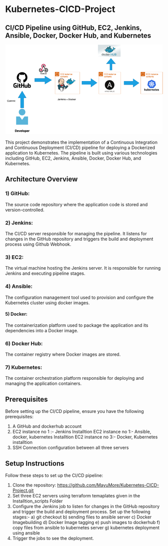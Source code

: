 # Kubernetes-CICD-Project
## CI/CD Pipeline using GitHub, EC2, Jenkins, Ansible, Docker, Docker Hub, and Kubernetes
<picture>
  
  <img alt="Shows an illustrated sun in light mode and a moon with stars in dark mode." src="https://github.com/MayuMore/Kubernetes-CICD-Project/blob/main/src/kubernetes-proj.png">
</picture>


This project demonstrates the implementation of a Continuous Integration and Continuous Deployment (CI/CD) pipeline for deploying a Dockerized application to Kubernetes. The pipeline is built using various technologies including GitHub, EC2, Jenkins, Ansible, Docker, Docker Hub, and Kubernetes.

## Architecture Overview

### 1) GitHub: 
The source code repository where the application code is stored and version-controlled.

### 2) Jenkins: 
The CI/CD server responsible for managing the pipeline. It listens for changes in the GitHub repository and triggers the build and deployment process using Github Webhook.

### 3) EC2: 
The virtual machine hosting the Jenkins server. It is responsible for running Jenkins and executing pipeline stages.

### 4) Ansible: 
The configuration management tool used to provision and configure the Kubernetes cluster using docker images.

#### 5) Docker: 
The containerization platform used to package the application and its dependencies into a Docker image.

### 6) Docker Hub: 
The container registry where Docker images are stored.

### 7) Kubernetes: 
The container orchestration platform responsible for deploying and managing the application containers.

## Prerequisites
Before setting up the CI/CD pipeline, ensure you have the following prerequisites:

1) A GitHub and dockerhub account
2) EC2 instance no 1 :- Jenkins Installtion
EC2 instance no 1:- Ansible, docker, kubernetes Installtion
EC2 instance no 3:- Docker, Kubernetes installtion
3) SSH Connection configuration between all three servers


## Setup Instructions
Follow these steps to set up the CI/CD pipeline:

1) Clone the repository: https://github.com/MayuMore/Kubernetes-CICD-Project.git
2) Set three EC2 servers using terraform temaplates given in the Installtion_scripts Folder
3) Configure the Jenkins job to listen for changes in the GitHub repository and trigger the build and deployment process. Set up the following stages:- a) git checkout b) sending files to ansible server c) Docker Imagebuilding d) Docker Image tagging e) push images to dockerhub f) copy files from ansible to kubernetes server g) kubernetes deployment using ansible
5) Trigger the jobs to see the deployment.





